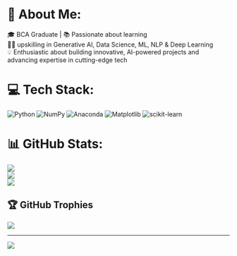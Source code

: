 # 💫 About Me:
🎓  BCA Graduate | 📚 Passionate about learning<br>🧑‍💻  upskilling in Generative AI, Data Science, ML, NLP & Deep Learning<br>💡 Enthusiastic about building innovative, AI-powered projects and advancing expertise in cutting-edge tech


 

# 💻 Tech Stack:
![Python](https://img.shields.io/badge/python-3670A0?style=for-the-badge&logo=python&logoColor=ffdd54) ![NumPy](https://img.shields.io/badge/numpy-%23013243.svg?style=for-the-badge&logo=numpy&logoColor=white) ![Anaconda](https://img.shields.io/badge/Anaconda-%2344A833.svg?style=for-the-badge&logo=anaconda&logoColor=white) ![Matplotlib](https://img.shields.io/badge/Matplotlib-%23ffffff.svg?style=for-the-badge&logo=Matplotlib&logoColor=black) ![scikit-learn](https://img.shields.io/badge/scikit--learn-%23F7931E.svg?style=for-the-badge&logo=scikit-learn&logoColor=white)
# 📊 GitHub Stats:
![](https://github-readme-stats.vercel.app/api?username=Rahulkamalanathan21&theme=onedark&hide_border=false&include_all_commits=false&count_private=false)<br/>
![](https://nirzak-streak-stats.vercel.app/?user=Rahulkamalanathan21&theme=onedark&hide_border=false)<br/>
![](https://github-readme-stats.vercel.app/api/top-langs/?username=Rahulkamalanathan21&theme=onedark&hide_border=false&include_all_commits=false&count_private=false&layout=compact)

## 🏆 GitHub Trophies
![](https://github-profile-trophy.vercel.app/?username=Rahulkamalanathan21&theme=radical&no-frame=false&no-bg=true&margin-w=4)

---
[![](https://visitcount.itsvg.in/api?id=Rahulkamalanathan21&icon=0&color=7)](https://visitcount.itsvg.in)

<!-- Proudly created with GPRM ( https://gprm.itsvg.in ) -->
